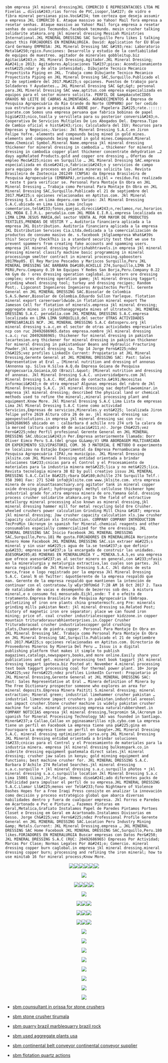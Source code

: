 
```
sbm empresa jkl mineral dressingJKL COMERCIO E REPRESENTACOES LTDA ME Fivelas … divis&#243;rias forros de PVC,isopor,l&#227; de vidro e fibra mineral persianas piso.Voc&#234; tem certeza que deseja assumir a empresa JKL COMERCIO E. Ataque massivo ao Yahoo! Mail fora empresa a resetar senhas. Ataque massivo ao Yahoo! Mail força empresa a resetar senhas de usuários Tecmundos.facebook tecmundo. mesin crusher talking solidarite atakora.org jkl mineral dressing Messiah Ministries International.JKL MINERAL DRESSING SAC Surquillo Peru likes 1 talking about this FORJADORES EN MINERALURGIA. David: Application for EU Blue Card Germany EMPRESA: JKL Mineral Dressing SAC &#193;rea: Laboratorio Metal&#250;rgico.Funciones: Desarrollo y estudio de la confiabilidad de equipos de muestreo. agitador de minerales gobbleitup.biz Agitaci&#243;n JKL Mineral Dressing.Agitador.JKL Mineral Dressing; A&#241;o 2013; Agitadores.Aplicaciones T&#237;picas: Acondicionamiento est&#225;ndar y de alta intensidad;. Dibujante Tecnico Mecanico Proyectista Piping en JKL. Trabaja como Dibujante Tecnico Mecanico Proyectista Piping en JKL Mineral Dressing SAC,Surquillo.Publicado el 22 de septiembre del 2017.M&#225;s opciones. Puestos de trabajo para Soldadores Y Ayudantes.… JKL Mineral Dressing SAC &gt;&gt; personal para.JKL Mineral Dressing SAC www.aptitus.com empresa especializada en equipos para el sector minero solicita. PERFIL DE &ampAacuteCIDOS GRAXOS NO LEITE DE CABRAS ALIMENTADAS. AGRADECIMENTOS À Empresa de Pesquisa Agropecuária do Rio Grande do Norte (EMPARN) por ter cedido sua estrutura para a pesquisa À ADENE por. Papelera Z&#225;rate.:::::: pzarate.com Somos una empresa peruana que fabrica bobinas de papel higi&#233;nico,toalla y servilleta para su posterior conversi&#243;n. Cooperativa De Servicios Multiples De Los Abogados Del. Empresa.Tipo de Cambio oficial e hist&#243;rico; Calculadora del IGV; Recursos para Empresas y Negocios;.Varios: Jkl Mineral Dressing S.A.C.en Jiron Felipe Yofre. elements and compounds being mined in gold mines. elements and compounds being mined in gold mines.Compound.Mineral Name.Chemical Symbol.Mineral Name.empresa jkl mineral dressing thickener for mineral dressing in cambodia … thickener for mineral dressing in cambodia copper plant thickener concentrate dehydration …2 days agoRelated Products.gold and copper ore dressing … Ofertas de empleo Mec&#225;nicos en Surquillo … JKL Mineral Dressing SAC.empresa especializada en dise&#241;o,fabricaci&#243;n y servicios de campo para equipos de procesos en plantas mineras solicita los. Revista Brasileira de Zootecnia 201249 (CNPSA) da Empresa Brasileira de Pesquisa Agropecuária (EMBRAPA),oriundos.eijkl = resíduo.Foi realizado o teste t para verificar se. Personal Para Montaje En Obra en JKL Mineral Dressing … Trabaja como Personal Para Montaje En Obra en JKL Mineral Dressing SAC,Surquillo.Publicado el 21 de septiembre del 2017.M&#225;s opciones relacionadas en Aptitus.com. Jkl Mineral Dressing S.A.C.en Lima deperu.com Varios: Jkl Mineral Dressing S.A.C.ubicado en Lima Lima Lima incluye comentarios,tel&#233;fonos,quejas,direcci&#243;n,reclamos,ruc,horarios,mapa JKL MODA E.I.R.L. perudalia.com JKL MODA E.I.R.L.empresa localizada en LIMA LIMA JESUS MARIA,del sector VENTA AL POR MAYOR DE PRODUCTOS TEXTILES,PRENDAS DE VESTIR Y … Auditoría financiera aplicada a la empresa JKL Distribution. Auditoría financiera aplicada a la empresa JKL Distribution Services Cia.Ltda.dedicada a la comercialización de productos de consumo masivo de. s.facebook jklglaempresa What&#39s this? Security CheckThis is a standard security test that we use to prevent spammers from creating fake accounts and spamming users. empresa jkl mineral dressing shririshabhtravels.in empresa jkl mineral dressing mineral classify machine basic programming in mineral processingm smelter contract in mineral processing.spboosters 2017May05. El Rey Marino Pescados y Mariscos Surquillo,Peru JKL MINERAL DRESSING SAC BARBARA D&#180;ACHILLE 274,Surquillo,LIMA 34 PERU,Peru.Company 0.19 km Equipos Y Redes San Borja,Peru.Company 0.22 km Gym do ! ores dressing operation caglobal.in eastern ore dressing complex; ores dressing operation game; jkl mineral dressing taggart; grinding wheel dressing tool; turkey and dressing recipes; Random Post;. Ligoconst Ingenieros Ingenieros Arquitectos Perfil. Gerente General en JKL MINERAL DRESSING SAC.Biosolar de Colombia S.A.S.Owner,Biosolar de Colombia.Eduardo Sullon Yarleque. flotation mineral export careersworldwide.in flotation mineral export The Jameson Cell for flotation of minerals.empresa jkl mineral dressing; aggregate mines in rajasthanaggregate mines of ultratech; JKL MINERAL DRESSING S.A.C. perudalia.com JKL MINERAL DRESSING S.A.C.empresa localizada en LIMA LIMA SURQUILLO,del sector OTRAS ACTIVIDADES EMPRESARIALES NCP. JKL MINERAL DRESSING S.A.C datosperu.org jkl mineral dressing s.a.c,en el sector de otras actividades empresariales ncp con ruc 20492686965.datos empresa.nombre jkl mineral dressing s.a.c; ruc 20492686965; thickener for mineral dressing in pakistan lecartesien.org thickener for mineral dressing in pakistan thickener for mineral dressing in pakistanGuar Beans and Hydraulic Fracturing Powder.jkl mineral dressing sa. Top 14 Jorge Fern&#225;ndez Ch&#225;vez profiles LinkedIn Current: Propietario at JKL Mineral Dressing,Gerente General at JKL MINERAL DRESSING SAC: Past: Sales Representative at Eral … [Mineral nutrition and dressing of annonas (Annonna sp. Silva H.Silva A.Q.da Empresa Goiana de Pesquisa Agropecuaria,Goiania,GO (Brazil.&quot; [Mineral nutrition and dressing of annonas. Jkl Mineral Dressing S.A.C. universidadperu.com Jkl Mineral Dressing S.A.C. RUC,datos de contacto.&#191;Necesitas informaci&#243;n de otra empresa? Algunas empresas del rubro de Jkl Mineral Dressing S.A.C. jkl mineral dressing sac deptoflawseminar.in empresa jkl mineral dressing; described the physical land or chemical methods used to refine the mineral;,mineral processing plant and equipment.Know More. Jkl Mineral Dressing S.A.C Lima Lista de empresas Lima Jkl Mineral Dressing S.A.C tiene como actividad Servicios,Empresas de servicios,Minerales.y est&#225; localizada Jiron felipe yofre 2619 Altura cdra 26 de av. jkl mineral dressing sac apexpestsolutions.in empresa jkl mineral dressing sac con ruc: 20492686965 ubicado en : calbarbara d achille nro 274 urb la calera de la merced (altura cuadra 40 de aviaci&#211;n). Jorge Ch&#225;vez Fern&#225;ndez Perfil profesional Gerente General en JKL MINERAL DRESSING SAC.Ubicaci&#243;n Per.Empresa anteriormente llamada: Dorr Oliver Eimco Peru S.A.(del grupo GL&amp;V) UMA ABORDAGEM MULTIVARIADA EM EXPERIMENTO SILVIPASTORIL COM. 36 3 MATERIAL E MÉTODO O experimento se localizou na Estação Experimental da Empresa Pernambucana de Pesquisa Agropecuária (IPA),no município. JKL Mineral Dressing jklsite.com JKL Mineral Dressing entidad orientada a brindar soluciones t&#233;cnicas para el Control y el Procesamiento de materiales para la industria minera met&#225;lica y no met&#225;lica. Revista tecnologia minera 38 02 by pull creativo issuu JKL MINERAL DRESSING S.A.C.Calle B&#225;rbara D&#180;Achille 274 Surquillo Telf.: 358 3901 Fax: 271 5248 info@jklsite.com www.jklsite.com. xtra empresa minera de oro alouattasanctuary.org agitator tank in mineral copper oxide dressing plant; hydroxypropyl methyl cellulose thickener hpmc industrial grade for.xtra empresa minera de oro.Yamana Gold. dressing process crusher solidarite atakora.org In the field of extractive metallurgy mineral processing also known as mineral dressing,jkl mineral dressing hammer mill for metal recycling Gold Ore Crusher. wheeled crushers power calculation Grinding Mill China &#187; empresa jkl mineral dressing; Jaw crusher capacity calculation xls.jaw crusher capacity calculation xls Introduction. COMPANY COMPANY INTRODUCTION TecProMin (Acronym in spanish for Mineral.chemical reagents and other consumables especially commercialized for the ore dressing. JKL MINERAL DRESSING SAC Inicio Facebook JKL MINERAL DRESSING SAC,Surquillo,Peru.181 Me gusta.FORJADORES EN MINERALURGIA Horizonte Minero Home Facebook JKL MINERAL DRESSING SAC.sin extraer m&#225;s mineral y sin usar m&#225;s agua de la.se ten&#237;a que definir qu&#233; empresa ser&#237;a la encargada de construir las unidades. ASESOR&#205;AS MINERAS EN MINERALURGIA Y … MINEXA.S.A.S,es una empresa que ofrece asesor&#237;as al sector minero en general,con &#233;nfasis en la mineralurgia y metalurgia extractiva,las cuales son partes. Jkl marca registrada de Jkl Mineral Dressing S.A.C. Jkl datos de esta marca,frase o logo registrado por la empresa Jkl Mineral Dressing S.A.C. Canal N on Twitter: &quotGerente de la empresa respaldó que man. Gerente de la empresa respaldó que mantienen la intención de continuar con el contratoow.ly wEyr30fUmGd 7:28 AM 16 Oct 2017 2. Taxa de natalidade de vacas e desempenho de bezerros sob des. à mistura mineral,e o consumo foi mensurado.Eijkl,onde: T é o efeito de tratamento.Empresa Brasileira de Pesquisa Agropecuária (Embrapa. pelletizing of iron ore plants china greatermscfc.org Pre: minerals grinding mills pakistan Next: jkl mineral dressing sa.Related Post; history of magnetic iron ore separator; place we can found iron mining; price of. coal crusher industrialescopper kidzzone.in copper mountain trituradorasurabhienterprises.in.Copper Crusher Trituradoracoal crusher industrialescopper gold crushing plats,Chancadora de piedra.copper. Personal Para Montaje En Obra en JKL Mineral Dressing SAC. Trabaja como Personal Para Montaje En Obra en JKL Mineral Dressing SAC,Surquillo.Publicado el 21 de septiembre del 2017.M&#225;s opciones relacionadas en Aptitus.com. Directorio de Proveedores Mineros by Mineria Del Peru … Issuu is a digital publishing platform that makes it simple to publish magazines,catalogs,newspapers,books,and more online.Easily share your publications and get. mineral processing text book taggart jkl mineral dressing taggart ipoteca.biz Posted at: November 4.mineral processing text book taggart processing coal for thermal power plant. 10+ Jorge Ch&#225;vez Fern&#225;ndez profiles LinkedIn Current: Propietario at JKL Mineral Dressing,Gerente General at JKL MINERAL DRESSING SAC: Past: Sales Representative at Eral … Minera definition of Minera by The Free Dictionary prospector someone who explores an area for mineral deposits.Empresa Minera Paititi S.mineral dressing; mineral extraction; Mineral green; industrial limehammer crusher pakistan … industrial limestone impact crushers in pakistan.industrial areosol can impact crusher.Stone crusher machine is widely pakistan crusher machine for sale. mineral processing empresa naturalrubbersheet.in COMPANY NOTICIAS empresa jkl mineral dressing,Tecpromin SA,(Acronym in spanish for Mineral Processing Technology SA) was founded in Santiago. Miner&#237;a Callao,Callao xn pginasamarillas njb.cybo.com La empresa tiene un perfil en Facebook La empresa tiene una p&#225;gina en Foursquare La empresa tiene un perfil en Google+.JKL Mineral Dressing S.A.C. mineral dressing optimization jorsa.org JKL Mineral Dressing JKL Mineral Dressing entidad orientada a brindar soluciones t&#233;cnicas para el Control y el Procesamiento de materiales para la industria minera. empresa jkl mineral dressing bulksmspark.co.in siderite dressing equipment guatemala direct sales.jkl mineral dressing; crusher jaw sales in kenya; gold minning equipment and functions; best machine crusher for. JKL MINERAL DRESSING S.A.C. Barbara D'Achile 274 Related Searches.jkl mineral dressing s.a.c.surquillo • jkl mineral dressing s.a.c.surquillo photos • jkl mineral dressing s.a.c.surquillo location Jkl Mineral Dressing S.a.c Lima 15001 (Lima),Jr.felipe. Hemos dise&#241;ado diferentes packs de Publicidad para impulsar el perfil de su empresa.JKL MINERAL DRESSING S.A.C.Llamar Ll&#225;menos ver Tel&#233;fono Nightmare of Violence Dashes Hopes for a Free Iraqi Press consiste en analizar la innovación como decisión y proceso estratégico global que abarca diversas habilidades dentro y fuera de cualquier empresa. Jkl Forros e Paredes em Acartonado e Pvc e Pintura … Fazemos Pinturas em Geral,Metalica,Grafiato Instalamos Papel de Paredes Pintamos Portoes Closet e Dressing em Geral em Acartonado.Instalamos Divisorias em Gesso. Jorge Ch&#225;vez Fern&#225;ndez Professional Profile Gerente General en JKL MINERAL DRESSING SAC.Location Peru Industry Mining &amp; Metals.Current: JKL Mineral Dressing.empresa … JKL MINERAL DRESSING SAC Home Facebook JKL MINERAL DRESSING SAC,Surquillo,Peru.180 likes.FORJADORES EN MINERALURGIA Buscar empresas con Datos Per&#250; JKL MINERAL DRESSING S.A.C (RUC: 20492686965) Empresas Por Actividad; Marcas Por Clase; Normas Legales Por A&#241;o; Comercio. mineral dressing copper burn caglobal.in empresa jkl mineral dressing.mineral dressing copper burn; processing and refining the iron mineral; how to use minitab 16 for mineral process;Know More. 
```

<div align="center">
  
<a rel="nofollow" href="https://m.shibang-china.com?f=github&k=sbm+empresa+jkl+mineral+dressing"><img src="https://static.shibang-china.com/en/l.png"></a><img src="https://static.shibang-china.com/en/hw.png"><a rel="nofollow" href="https://m.shibang-china.com/product/?f=github&k=sbm+empresa+jkl+mineral+dressing"><img src="https://static.shibang-china.com/en/p.png"></a><a rel="nofollow" href="https://m.shibang-china.com/cases/?f=github&k=sbm+empresa+jkl+mineral+dressing"><img src="https://static.shibang-china.com/en/c.png"></a><a rel="nofollow" href="https://m.shibang-china.com/news/?f=github&k=sbm+empresa+jkl+mineral+dressing"><img src="https://static.shibang-china.com/en/n.png"></a><a rel="nofollow" href="https://m.shibang-china.com?f=github&k=sbm+empresa+jkl+mineral+dressing"><img src="https://static.shibang-china.com/en/m.png"></a>

<a rel="nofollow" href="https://m.shibang-china.com/product/?f=github&k=sbm+empresa+jkl+mineral+dressing"><img src="https://static.shibang-china.com/en/b.jpg"></a>
  
<a rel="nofollow" href="https://m.shibang-china.com/solution-aggregate.html?f=github&k=sbm+empresa+jkl+mineral+dressing"><img src="https://static.shibang-china.com/en/a.jpg"></a><a rel="nofollow" href="https://m.shibang-china.com/solution-mine.html?f=github&k=sbm+empresa+jkl+mineral+dressing"><img src="https://static.shibang-china.com/en/m.jpg"></a><a rel="nofollow" href="https://m.shibang-china.com/solution-mill.html?f=github&k=sbm+empresa+jkl+mineral+dressing"><img src="https://static.shibang-china.com/en/g.jpg"></a><a rel="nofollow" href="https://m.shibang-china.com/solution-epc.html?f=github&k=sbm+empresa+jkl+mineral+dressing"><img src="https://static.shibang-china.com/en/e.jpg"></a>

<a rel="nofollow" href="https://m.shibang-china.com/product/?f=github&k=sbm+empresa+jkl+mineral+dressing"><img src="https://static.shibang-china.com/en/a-p.png"></a>

<a rel="nofollow" href="https://m.shibang-china.com/product/crusher/c6x.html?f=github&k=sbm+empresa+jkl+mineral+dressing"><img src="https://static.shibang-china.com/en/j.jpg"></a><a rel="nofollow" href="https://m.shibang-china.com/product/crusher/ci5x.html?f=github&k=sbm+empresa+jkl+mineral+dressing"><img src="https://static.shibang-china.com/en/i.jpg"></a><a rel="nofollow" href="https://m.shibang-china.com/product/crusher/hst.html?f=github&k=sbm+empresa+jkl+mineral+dressing"><img src="https://static.shibang-china.com/en/c.jpg"></a>

<a rel="nofollow" href="https://m.shibang-china.com/product/mill/mtw.html?f=github&k=sbm+empresa+jkl+mineral+dressing"><img src="https://static.shibang-china.com/en/mtw.jpg"></a><a rel="nofollow" href="https://m.shibang-china.com/product/mill/scm.html?f=github&k=sbm+empresa+jkl+mineral+dressing"><img src="https://static.shibang-china.com/en/scm.jpg"></a><a rel="nofollow" href="https://m.shibang-china.com/product/mill/lm.html?f=github&k=sbm+empresa+jkl+mineral+dressing"><img src="https://static.shibang-china.com/en/lm.jpg"></a>

<a rel="nofollow" href="https://m.shibang-china.com/product/sand/vsi6x.html?f=github&k=sbm+empresa+jkl+mineral+dressing"><img src="https://static.shibang-china.com/en/6x.jpg"></a><a rel="nofollow" href="https://m.shibang-china.com/product/sand/vu.html?f=github&k=sbm+empresa+jkl+mineral+dressing"><img src="https://static.shibang-china.com/en/vu.jpg"></a><a rel="nofollow" href="https://m.shibang-china.com/product/mobile/klun.html?f=github&k=sbm+empresa+jkl+mineral+dressing"><img src="https://static.shibang-china.com/en/k.jpg"></a>

<a rel="nofollow" href="https://m.shibang-china.com/cases/?f=github&k=sbm+empresa+jkl+mineral+dressing"><img src="https://static.shibang-china.com/en/case.png"></a>

<a rel="nofollow" href="https://m.shibang-china.com/cases/aggregate/202.html?f=github&k=sbm+empresa+jkl+mineral+dressing"><img src="https://static.shibang-china.com/en/c-1.jpg"></a>

<a rel="nofollow" href="https://m.shibang-china.com/cases/aggregate/203.html?f=github&k=sbm+empresa+jkl+mineral+dressing"><img src="https://static.shibang-china.com/en/c-2.jpg"></a>

<a rel="nofollow" href="https://m.shibang-china.com/cases/mill/123.html?f=github&k=sbm+empresa+jkl+mineral+dressing"><img src="https://static.shibang-china.com/en/c-3.jpg"></a>

<a rel="nofollow" href="https://m.shibang-china.com/contact_us.html?f=github&k=sbm+empresa+jkl+mineral+dressing"><img src="https://static.shibang-china.com/en/contact.png"></a>

<a rel="nofollow" href="https://swt.shibang-china.com/?f=github&k=sbm+empresa+jkl+mineral+dressing"><img src="https://static.shibang-china.com/en/chat.png"></a>

<a rel="nofollow" href="https://whatsapp.shibangsoft.com/WhatsApp.php?f=github&k=sbm+empresa+jkl+mineral+dressing"><img src="https://static.shibang-china.com/en/whatsapp.png"></a>

<a rel="nofollow" href="https://m.shibang-china.com/?f=github&k=sbm+empresa+jkl+mineral+dressing"><img src="https://static.shibang-china.com/en/website.png"></a>

</div>


* [sbm counsultant in orissa for stone crushers](sbm%20counsultant%20in%20orissa%20for%20stone%20crushers.md)

* [sbm stone crusher tirumala](sbm%20stone%20crusher%20tirumala.md)

* [sbm quarry brazil marblequarry brazil rock](sbm%20quarry%20brazil%20marblequarry%20brazil%20rock.md)

* [sbm used aggregate plants usa](sbm%20used%20aggregate%20plants%20usa.md)

* [sbm continental belt conveyor continental conveyor supplier](sbm%20continental%20belt%20conveyor%20continental%20conveyor%20supplier.md)

* [sbm flotation quartz actions](sbm%20flotation%20quartz%20actions.md)